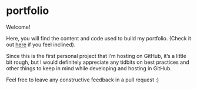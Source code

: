 <h1>portfolio</h1>
<p>Welcome!</p>
<p>Here, you will find the content and code used to build my portfolio. (Check it out <a href="www.christinelee.design">here</a> if you feel inclined).</p>
<p>Since this is the first personal project that I’m hosting on GitHub, it’s a little bit rough, but I would definitely appreciate any tidbits on best practices and other things to keep in mind while developing and hosting in GitHub.</p>
<p>Feel free to leave any constructive feedback in a pull request :)</p>
